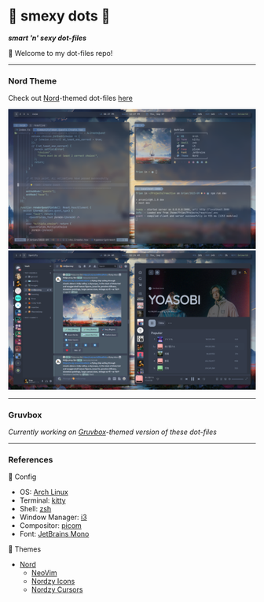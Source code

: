 # 🧠 smexy dots 💅 
***smart 'n' sexy dot-files***

👋 Welcome to my dot-files repo!

---

### Nord Theme
Check out [Nord](https://www.nordtheme.com/)-themed dot-files [here](/nord/)

<picture>
    <img
        alt="Screencapture of Nord theme"
        src="./images/nord-3.png"
    >
</picture>
<picture>
    <img
        alt="Screencapture of Nord theme"
        src="./images/nord-2.png"
    >
</picture>

---

### Gruvbox
*Currently working on [Gruvbox](https://github.com/morhetz/gruvbox)-themed version of these dot-files*

---

### References
💾 Config
- OS: [Arch Linux](https://archlinux.org/)
- Terminal: [kitty](https://sw.kovidgoyal.net/kitty/)
- Shell: [zsh](https://www.zsh.org/)
- Window Manager: [i3](https://github.com/i3/i3)
- Compositor: [picom](https://github.com/yshui/picom)
- Font: [JetBrains Mono](https://www.jetbrains.com/lp/mono/)

🎨 Themes
- [Nord](https://www.nordtheme.com/)
    - [NeoVim](https://github.com/shaunsingh/nord.nvim)
    - [Nordzy Icons](https://github.com/alvatip/Nordzy-icon)
    - [Nordzy Cursors](https://github.com/alvatip/Nordzy-cursors)
